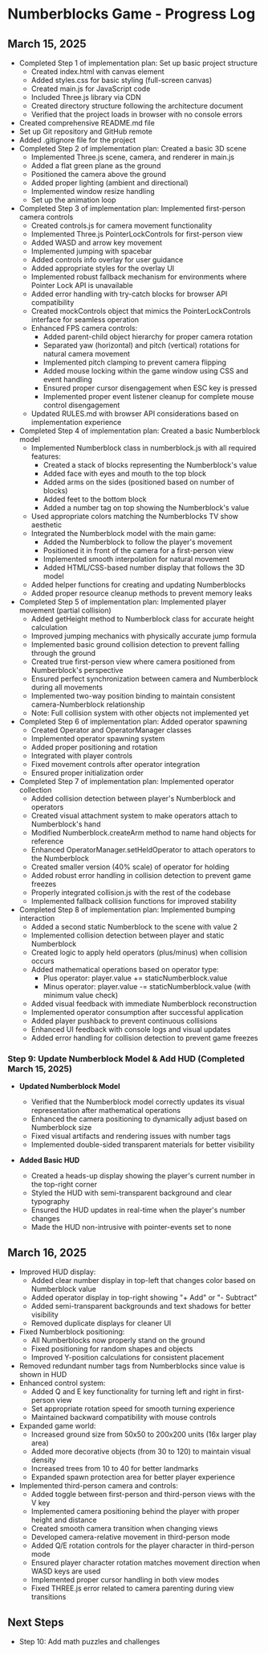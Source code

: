 # Numberblocks Game - Progress Log

## March 15, 2025
- Completed Step 1 of implementation plan: Set up basic project structure
  - Created index.html with canvas element
  - Added styles.css for basic styling (full-screen canvas)
  - Created main.js for JavaScript code
  - Included Three.js library via CDN
  - Created directory structure following the architecture document
  - Verified that the project loads in browser with no console errors
- Created comprehensive README.md file
- Set up Git repository and GitHub remote
- Added .gitignore file for the project
- Completed Step 2 of implementation plan: Created a basic 3D scene
  - Implemented Three.js scene, camera, and renderer in main.js
  - Added a flat green plane as the ground
  - Positioned the camera above the ground
  - Added proper lighting (ambient and directional)
  - Implemented window resize handling
  - Set up the animation loop
- Completed Step 3 of implementation plan: Implemented first-person camera controls
  - Created controls.js for camera movement functionality
  - Implemented Three.js PointerLockControls for first-person view
  - Added WASD and arrow key movement
  - Implemented jumping with spacebar
  - Added controls info overlay for user guidance
  - Added appropriate styles for the overlay UI
  - Implemented robust fallback mechanism for environments where Pointer Lock API is unavailable
  - Added error handling with try-catch blocks for browser API compatibility
  - Created mockControls object that mimics the PointerLockControls interface for seamless operation
  - Enhanced FPS camera controls:
    - Added parent-child object hierarchy for proper camera rotation
    - Separated yaw (horizontal) and pitch (vertical) rotations for natural camera movement
    - Implemented pitch clamping to prevent camera flipping
    - Added mouse locking within the game window using CSS and event handling
    - Ensured proper cursor disengagement when ESC key is pressed
    - Implemented proper event listener cleanup for complete mouse control disengagement
  - Updated RULES.md with browser API considerations based on implementation experience
- Completed Step 4 of implementation plan: Created a basic Numberblock model
  - Implemented Numberblock class in numberblock.js with all required features:
    - Created a stack of blocks representing the Numberblock's value
    - Added face with eyes and mouth to the top block
    - Added arms on the sides (positioned based on number of blocks)
    - Added feet to the bottom block
    - Added a number tag on top showing the Numberblock's value
  - Used appropriate colors matching the Numberblocks TV show aesthetic
  - Integrated the Numberblock model with the main game:
    - Added the Numberblock to follow the player's movement
    - Positioned it in front of the camera for a first-person view
    - Implemented smooth interpolation for natural movement
    - Added HTML/CSS-based number display that follows the 3D model
  - Added helper functions for creating and updating Numberblocks
  - Added proper resource cleanup methods to prevent memory leaks
- Completed Step 5 of implementation plan: Implemented player movement (partial collision)
  - Added getHeight method to Numberblock class for accurate height calculation
  - Improved jumping mechanics with physically accurate jump formula
  - Implemented basic ground collision detection to prevent falling through the ground
  - Created true first-person view where camera positioned from Numberblock's perspective
  - Ensured perfect synchronization between camera and Numberblock during all movements
  - Implemented two-way position binding to maintain consistent camera-Numberblock relationship
  - Note: Full collision system with other objects not implemented yet
- Completed Step 6 of implementation plan: Added operator spawning
  - Created Operator and OperatorManager classes
  - Implemented operator spawning system
  - Added proper positioning and rotation
  - Integrated with player controls
  - Fixed movement controls after operator integration
  - Ensured proper initialization order
- Completed Step 7 of implementation plan: Implemented operator collection
  - Added collision detection between player's Numberblock and operators
  - Created visual attachment system to make operators attach to Numberblock's hand
  - Modified Numberblock.createArm method to name hand objects for reference
  - Enhanced OperatorManager.setHeldOperator to attach operators to the Numberblock
  - Created smaller version (40% scale) of operator for holding
  - Added robust error handling in collision detection to prevent game freezes
  - Properly integrated collision.js with the rest of the codebase
  - Implemented fallback collision functions for improved stability
- Completed Step 8 of implementation plan: Implemented bumping interaction
  - Added a second static Numberblock to the scene with value 2
  - Implemented collision detection between player and static Numberblock
  - Created logic to apply held operators (plus/minus) when collision occurs
  - Added mathematical operations based on operator type:
    - Plus operator: player.value += staticNumberblock.value
    - Minus operator: player.value -= staticNumberblock.value (with minimum value check)
  - Added visual feedback with immediate Numberblock reconstruction
  - Implemented operator consumption after successful application
  - Added player pushback to prevent continuous collisions
  - Enhanced UI feedback with console logs and visual updates
  - Added error handling for collision detection to prevent game freezes

### Step 9: Update Numberblock Model & Add HUD (Completed March 15, 2025)
- **Updated Numberblock Model**
  - Verified that the Numberblock model correctly updates its visual representation after mathematical operations
  - Enhanced the camera positioning to dynamically adjust based on Numberblock size
  - Fixed visual artifacts and rendering issues with number tags
  - Implemented double-sided transparent materials for better visibility
  
- **Added Basic HUD**
  - Created a heads-up display showing the player's current number in the top-right corner
  - Styled the HUD with semi-transparent background and clear typography
  - Ensured the HUD updates in real-time when the player's number changes
  - Made the HUD non-intrusive with pointer-events set to none

## March 16, 2025
- Improved HUD display:
  - Added clear number display in top-left that changes color based on Numberblock value
  - Added operator display in top-right showing "+ Add" or "- Subtract"
  - Added semi-transparent backgrounds and text shadows for better visibility
  - Removed duplicate displays for cleaner UI
- Fixed Numberblock positioning:
  - All Numberblocks now properly stand on the ground
  - Fixed positioning for random shapes and objects
  - Improved Y-position calculations for consistent placement
- Removed redundant number tags from Numberblocks since value is shown in HUD
- Enhanced control system:
  - Added Q and E key functionality for turning left and right in first-person view
  - Set appropriate rotation speed for smooth turning experience
  - Maintained backward compatibility with mouse controls
- Expanded game world:
  - Increased ground size from 50x50 to 200x200 units (16x larger play area)
  - Added more decorative objects (from 30 to 120) to maintain visual density
  - Increased trees from 10 to 40 for better landmarks
  - Expanded spawn protection area for better player experience
- Implemented third-person camera and controls:
  - Added toggle between first-person and third-person views with the V key
  - Implemented camera positioning behind the player with proper height and distance
  - Created smooth camera transition when changing views
  - Developed camera-relative movement in third-person mode
  - Added Q/E rotation controls for the player character in third-person mode
  - Ensured player character rotation matches movement direction when WASD keys are used
  - Implemented proper cursor handling in both view modes
  - Fixed THREE.js error related to camera parenting during view transitions

## Next Steps
- Step 10: Add math puzzles and challenges